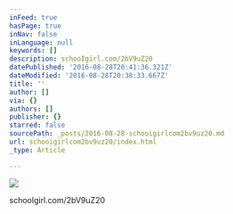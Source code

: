 ```yaml
---
inFeed: true
hasPage: true
inNav: false
inLanguage: null
keywords: []
description: schooIgirl.com/2bV9uZ20
datePublished: '2016-08-28T20:41:36.321Z'
dateModified: '2016-08-28T20:38:33.667Z'
title: ''
author: []
via: {}
authors: []
publisher: {}
starred: false
sourcePath: _posts/2016-08-28-schooigirlcom2bv9uz20.md
url: schooigirlcom2bv9uz20/index.html
_type: Article

---
```

![](https://the-grid-user-content.s3-us-west-2.amazonaws.com/e1c4c64d-45e5-4cb1-8a8e-76aa434a31ea.jpg)

schooIgirl.com/2bV9uZ20